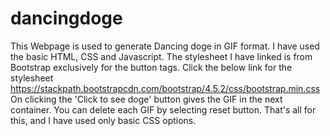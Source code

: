 # dancingdoge
This Webpage is used to generate Dancing doge in GIF format. I have used the basic HTML, CSS and Javascript. The stylesheet I have linked is from Bootstrap exclusively for the button tags. Click the below link for the stylesheet <br>
https://stackpath.bootstrapcdn.com/bootstrap/4.5.2/css/bootstrap.min.css <br>
On clicking the 'Click to see doge' button gives the GIF in the next container. You can delete each GIF by selecting reset button.
That's all for this, and I have used only basic CSS options.
